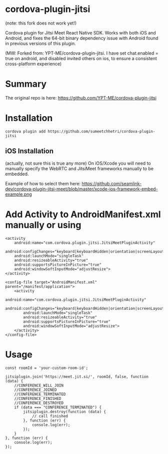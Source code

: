 # cordova-plugin-jitsi

(note: this fork does not work yet!)

Cordova plugin for Jitsi Meet React Native SDK. Works with both iOS and Android, and fixes the 64-bit binary dependency issue with Android found in previous versions of this plugin.

(MW: Forked from: YPT-ME/cordova-plugin-jitsi. I have set chat.enabled = true on android, and disabled invited others on ios, to ensure a consistent cross-platform experience)


# Summary 
The original repo is here: https://github.com/YPT-ME/cordova-plugin-jitsi

# Installation
`cordova plugin add https://github.com/sumeetchhetri/cordova-plugin-jitsi`

## iOS Installation
(actually, not sure this is true any more) On iOS/Xcode you will need to manually specify the WebRTC and JitsiMeet frameworks manually to be embedded.

Example of how to select them here: https://github.com/seamlink-dev/cordova-plugin-jitsi-meet/blob/master/xcode-ios-framework-embed-example.png

# Add Activity to AndroidManifest.xml manually or using 
```
<activity
    android:name="com.cordova.plugin.jitsi.JitsiMeetPluginActivity"
    android:configChanges="keyboard|keyboardHidden|orientation|screenLayout|screenSize|smallestScreenSize"
    android:launchMode="singleTask"
    android:resizeableActivity="true"
    android:supportsPictureInPicture="true"
    android:windowSoftInputMode="adjustResize">
</activity>
```
```
<config-file target="AndroidManifest.xml" parent="/manifest/application">
    <activity
        android:name="com.cordova.plugin.jitsi.JitsiMeetPluginActivity"
        android:configChanges="keyboard|keyboardHidden|orientation|screenLayout|screenSize|smallestScreenSize"
        android:launchMode="singleTask"
        android:resizeableActivity="true"
        android:supportsPictureInPicture="true"
        android:windowSoftInputMode="adjustResize">
    </activity>
</config-file>

```

# Usage
```
const roomId = 'your-custom-room-id';

jitsiplugin.join('https://meet.jit.si/', roomId, false, function (data) {
    //CONFERENCE_WILL_JOIN
    //CONFERENCE_JOINED
    //CONFERENCE_TERMINATED
    //CONFERENCE_FINISHED
    //CONFERENCE_DESTROYED
    if (data === "CONFERENCE_TERMINATED") {
        jitsiplugin.destroy(function (data) {
            // call finished
        }, function (err) {
            console.log(err);
        });
    }
}, function (err) {
    console.log(err);
});
```
